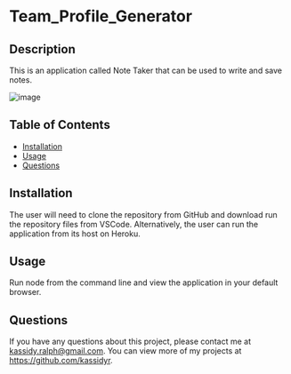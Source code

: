 # Team_Profile_Generator

## Description
This is an application called Note Taker that can be used to write and save notes.

![image](https://user-images.githubusercontent.com/89705830/144779097-adbb1010-09e0-4187-8c9a-19f6b157e492.png)

## Table of Contents
- [Installation](#installation)
- [Usage](#usage)
- [Questions](#questions)

## Installation
The user will need to clone the repository from GitHub and download run the repository files from VSCode.  Alternatively, the user can run the application from its host on Heroku.

## Usage
Run node from the command line and view the application in your default browser.

## Questions
If you have any questions about this project, please contact me at kassidy.ralph@gmail.com. You can view more of my projects at https://github.com/kassidyr.

